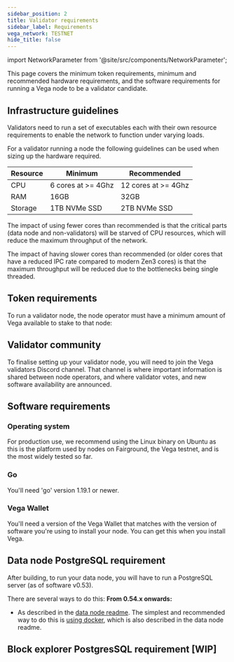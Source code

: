 ```yaml
---
sidebar_position: 2
title: Validator requirements
sidebar_label: Requirements
vega_network: TESTNET
hide_title: false
---
```

import NetworkParameter from '@site/src/components/NetworkParameter';

This page covers the minimum token requirements, minimum and recommended hardware requirements, and the software requirements for running a Vega node to be a validator candidate.

## Infrastructure guidelines
Validators need to run a set of executables each with their own resource requirements to enable the network to function under varying loads. 

For a validator running a node the following guidelines can be used when sizing up the hardware required.

| Resource    | Minimum     | Recommended |
| ----------- | ----------- | ----------- |
| CPU | 6 cores at >= 4Ghz | 12 cores at >= 4Ghz|
| RAM   | 16GB            | 32GB        |
| Storage   | 1TB NVMe SSD| 2TB NVMe SSD |

The impact of using fewer cores than recommended is that the critical parts (data node and non-validators) will be starved of CPU resources, which will reduce the maximum throughput of the network.

The impact of having slower cores than recommended (or older cores that have a reduced IPC rate compared to modern Zen3 cores) is that the maximum throughput will be reduced due to the bottlenecks being single threaded.

## Token requirements
To run a validator node, the node operator must have a minimum amount of Vega available to stake to that node: <NetworkParameter frontMatter={frontMatter} param="reward.staking.delegation.minimumValidatorStake" hideName={false} formatter="governanceToken" suffix="tokens" />

## Validator community
To finalise setting up your validator node, you will need to join the Vega validators Discord channel. That channel is where important information is shared between node operators, and where validator votes, and new software availability are announced.

## Software requirements

### Operating system 
For production use, we recommend using the Linux binary on Ubuntu as this is the platform used by nodes on Fairground, the Vega testnet, and is the most widely tested so far. 

### Go
You'll need 'go' version 1.19.1 or newer.

### Vega Wallet
You'll need a version of the Vega Wallet that matches with the version of software you're using to install your node. You can get this when you install Vega. 

## Data node PostgreSQL requirement
After building, to run your data node, you will have to run a PostgreSQL server (as of software v0.53).

There are several ways to do this:
**From 0.54.x onwards:**
- As described in the [data node readme](https://github.com/vegaprotocol/vega/blob/develop/datanode/README.md). The simplest and recommended way to do this is [using docker](https://github.com/vegaprotocol/vega/blob/develop/datanode/README.md#using-docker), which is also described in the data node readme.

## Block explorer PostgresSQL requirement [WIP]
